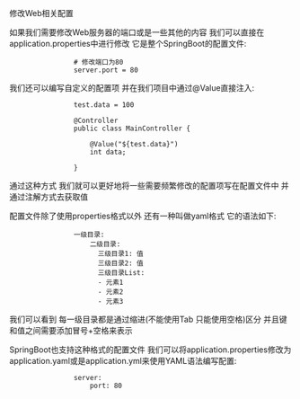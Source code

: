 修改Web相关配置

如果我们需要修改Web服务器的端口或是一些其他的内容 我们可以直接在application.properties中进行修改 它是整个SpringBoot的配置文件:

                    # 修改端口为80
                    server.port = 80

我们还可以编写自定义的配置项 并在我们项目中通过@Value直接注入:

                    test.data = 100

                    @Controller
                    public class MainController {
                        
                        @Value("${test.data}")
                        int data;

                    }

通过这种方式 我们就可以更好地将一些需要频繁修改的配置项写在配置文件中 并通过注解方式去获取值

配置文件除了使用properties格式以外 还有一种叫做yaml格式 它的语法如下:

                    一级目录:
                        二级目录:
                          三级目录1: 值
                          三级目录2: 值
                          三级目录List: 
                          - 元素1
                          - 元素2
                          - 元素3

我们可以看到 每一级目录都是通过缩进(不能使用Tab 只能使用空格)区分 并且键和值之间需要添加冒号+空格来表示

SpringBoot也支持这种格式的配置文件 我们可以将application.properties修改为application.yaml或是application.yml来使用YAML语法编写配置:

                    server:
                        port: 80